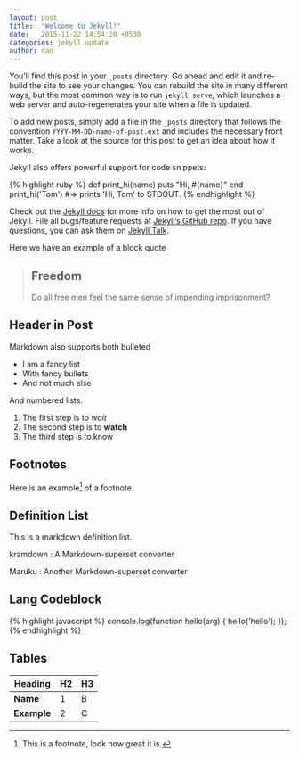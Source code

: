 ```yaml
---
layout: post
title:  "Welcome to Jekyll!"
date:   2015-11-22 14:54:20 +0530
categories: jekyll update
author: dan
---
```

You’ll find this post in your `_posts` directory. Go ahead and edit it and re-build the site to see your changes. You can rebuild the site in many different ways, but the most common way is to run `jekyll serve`, which launches a web server and auto-regenerates your site when a file is updated.

To add new posts, simply add a file in the `_posts` directory that follows the convention `YYYY-MM-DD-name-of-post.ext` and includes the necessary front matter. Take a look at the source for this post to get an idea about how it works.

Jekyll also offers powerful support for code snippets:

{% highlight ruby %}
def print_hi(name)
  puts "Hi, #{name}"
end
print_hi('Tom')
#=> prints 'Hi, Tom' to STDOUT.
{% endhighlight %}

Check out the [Jekyll docs][jekyll-docs] for more info on how to get the most out of Jekyll. File all bugs/feature requests at [Jekyll’s GitHub repo][jekyll-gh]. If you have questions, you can ask them on [Jekyll Talk][jekyll-talk].

Here we have an example of a block quote

> ## Freedom
> Do all free men feel the same sense of impending imprisonment?

## Header in Post

Markdown also supports both bulleted

* I am a fancy list
* With fancy bullets
* And not much else

And numbered lists.

1. The first step is to _wait_
2. The second step is to __watch__
3. The third step is to know

## Footnotes

Here is an example[^1] of a footnote.

## Definition List

This is a markdown definition list.

kramdown
: A Markdown-superset converter

Maruku
:     Another Markdown-superset converter

## Lang Codeblock

{% highlight javascript %}
console.log(function hello(arg) {
  hello('hello');
});
{% endhighlight %}

## Tables

| Heading | H2 | H3 |
| ------- | -- | -- |
| **Name**    | 1  | B  |
| __Example__ | 2  | C  |


[^1]: This is a footnote, look how great it is.

[jekyll-docs]: http://jekyllrb.com/docs/home
[jekyll-gh]:   https://github.com/jekyll/jekyll
[jekyll-talk]: https://talk.jekyllrb.com/
